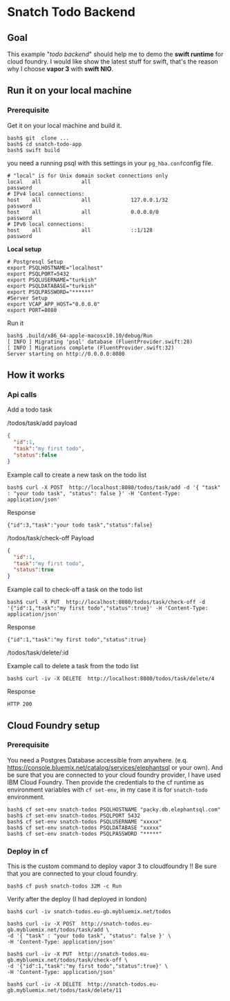 # Snatch Todo Backend

## Goal
This example "*todo backend*" should help me to demo the **swift runtime** for cloud foundry. I would like show the latest stuff for swift, that's the reason why I choose **vapor 3** with **swift NIO**.

## Run it on your local machine
### Prerequisite
Get it on your local machine and build it.
```shell
bash$ git  clone ...
bash$ cd snatch-todo-app
bash$ swift build
```
you need a running psql with this settings in your `pg_hba.conf`config file.

```
# "local" is for Unix domain socket connections only
local   all             all                                     password
# IPv4 local connections:
host    all             all             127.0.0.1/32            password
host    all             all             0.0.0.0/0               password
# IPv6 local connections:
host    all             all             ::1/128                 password
```

**Local setup**

```shell
# Postgresql Setup
export PSQLHOSTNAME="localhost"
export PSQLPORT=5432
export PSQLUSERNAME="turkish"
export PSQLDATABASE="turkish"
export PSQLPASSWORD="******"
#Server Setup
export VCAP_APP_HOST="0.0.0.0"
export PORT=8080
```
Run it
```shell
bash$ .build/x86_64-apple-macosx10.10/debug/Run
[ INFO ] Migrating 'psql' database (FluentProvider.swift:28)
[ INFO ] Migrations complete (FluentProvider.swift:32)
Server starting on http://0.0.0.0:8080
```

## How it works

### Api calls

Add a todo task

/todos/task/add
payload
```json
{
  "id":1,
  "task":"my first todo",
  "status":false
}
````
Example call to create a new task on the todo list
```
bash$ curl -X POST  http://localhost:8080/todos/task/add -d '{ "task" : "your todo task", "status": false }' -H 'Content-Type: application/json'
```
Response
```
{"id":3,"task":"your todo task","status":false}

```

/todos/task/check-off
Payload
```json
{
  "id":1,
  "task":"my first todo",
  "status":true
}
````

Example call to check-off a task on the todo list
```
bash$ curl -X PUT  http://localhost:8080/todos/task/check-off -d '{"id":1,"task":"my first todo","status":true}' -H 'Content-Type: application/json'
```

Response
```
{"id":1,"task":"my first todo","status":true}
```

/todos/task/delete/:id

Example call to delete a task from the todo list
```
bash$ curl -iv -X DELETE  http://localhost:8080/todos/task/delete/4
```

Response
```
HTTP 200
```

## Cloud Foundry setup

### Prerequisite
You need a Postgres Database accessible from anywhere. (e.q. https://console.bluemix.net/catalog/services/elephantsql or your own). And be sure that you are connected to your cloud foundry provider, I have used IBM Cloud Foundry.
Then provide the credentials to the cf runtime as environment variables with `cf set-env`, in my case it is for `snatch-todo` environment.

```
bash$ cf set-env snatch-todos PSQLHOSTNAME "packy.db.elephantsql.com"
bash$ cf set-env snatch-todos PSQLPORT 5432
bash$ cf set-env snatch-todos PSQLUSERNAME "xxxxx"
bash$ cf set-env snatch-todos PSQLDATABASE "xxxxx"
bash$ cf set-env snatch-todos PSQLPASSWORD "*****"
```
### Deploy in cf

This is the custom command to deploy vapor 3 to cloudfoundry
!! Be sure that you are connected to your cloud foundry.

```shell
bash$ cf push snatch-todos 32M -c Run
```

Verify after the deploy (I had deployed in london)
```shell
bash$ curl -iv snatch-todos.eu-gb.mybluemix.net/todos
```
```shell
bash$ curl -iv -X POST  http://snatch-todos.eu-gb.mybluemix.net/todos/task/add \
-d '{ "task" : "your todo task", "status": false }' \
-H 'Content-Type: application/json'
```
```shell
bash$ curl -iv -X PUT  http://snatch-todos.eu-gb.mybluemix.net/todos/task/check-off \
-d '{"id":1,"task":"my first todo","status":true}' \
-H 'Content-Type: application/json'
```
```shell
bash$ curl -iv -X DELETE  http://snatch-todos.eu-gb.mybluemix.net/todos/task/delete/11
```
